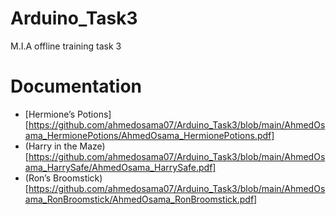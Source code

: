 # Arduino_Task3
M.I.A offline training task 3

# Documentation
- [Hermione’s Potions][https://github.com/ahmedosama07/Arduino_Task3/blob/main/AhmedOsama_HermionePotions/AhmedOsama_HermionePotions.pdf]
- (Harry in the Maze)[https://github.com/ahmedosama07/Arduino_Task3/blob/main/AhmedOsama_HarrySafe/AhmedOsama_HarrySafe.pdf]
- (Ron’s Broomstick)[https://github.com/ahmedosama07/Arduino_Task3/blob/main/AhmedOsama_RonBroomstick/AhmedOsama_RonBroomstick.pdf]
